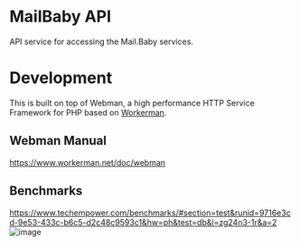 # MailBaby API

API service for accessing the Mail.Baby services.

# Development

This is built on top of Webman, a high performance HTTP Service Framework for PHP based on [Workerman](https://github.com/walkor/workerman).

## Webman Manual
https://www.workerman.net/doc/webman

## Benchmarks
https://www.techempower.com/benchmarks/#section=test&runid=9716e3cd-9e53-433c-b6c5-d2c48c9593c1&hw=ph&test=db&l=zg24n3-1r&a=2
![image](https://user-images.githubusercontent.com/6073368/96447814-120fc980-1245-11eb-938d-6ea408716c72.png)
